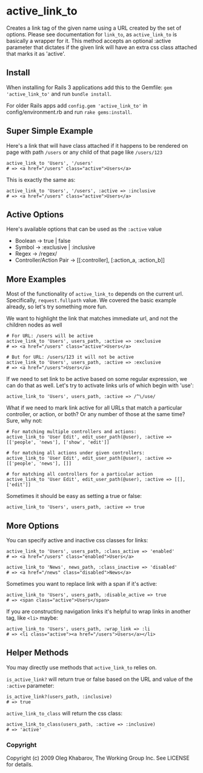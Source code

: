 active\_link\_to
================

Creates a link tag of the given name using a URL created by the set of options. Please see documentation for `link_to`, as `active_link_to` is basically a wrapper for it. This method accepts an optional :active parameter that dictates if the given link will have an extra css class attached that marks it as 'active'.

## Install

When installing for Rails 3 applications add this to the Gemfile: `gem 'active_link_to'` and run `bundle install`.

For older Rails apps add `config.gem 'active_link_to'` in config/environment.rb and run `rake gems:install`.

## Super Simple Example
Here's a link that will have class attached if it happens to be rendered 
on page with path `/users` or any child of that page like `/users/123`

    active_link_to 'Users', '/users'
    # => <a href="/users" class="active">Users</a>

This is exactly the same as:

    active_link_to 'Users', '/users', :active => :inclusive
    # => <a href="/users" class="active">Users</a>

## Active Options
Here's available options that can be used as the `:active` value

* Boolean                 -> true | false
* Symbol                  -> :exclusive | :inclusive
* Regex                   -> /regex/
* Controller/Action Pair  -> [[:controller], [:action\_a, :action\_b]]

## More Examples
Most of the functionality of `active_link_to` depends on the current
url. Specifically, `request.fullpath` value. We covered the basic example
already, so let's try something more fun.

We want to highlight the link that matches immediate url, and not the children
nodes as well
    
    # For URL: /users will be active
    active_link_to 'Users', users_path, :active => :exclusive
    # => <a href="/users" class="active">Users</a>
    
    # But for URL: /users/123 it will not be active
    active_link_to 'Users', users_path, :active => :exclusive
    # => <a href="/users">Users</a>
    
If we need to set link to be active based on some regular expression, we can do
that as well. Let's try to activate links urls of which begin with 'use':
    
    active_link_to 'Users', users_path, :active => /^\/use/
    
What if we need to mark link active for all URLs that match a particular controller,
or action, or both? Or any number of those at the same time? Sure, why not:
    
    # For matching multiple controllers and actions:
    active_link_to 'User Edit', edit_user_path(@user), :active => [['people', 'news'], ['show', 'edit']]
    
    # for matching all actions under given controllers:
    active_link_to 'User Edit', edit_user_path(@user), :active => [['people', 'news'], []]
    
    # for matching all controllers for a particular action
    active_link_to 'User Edit', edit_user_path(@user), :active => [[], ['edit']]
    
Sometimes it should be easy as setting a true or false:
    
    active_link_to 'Users', users_path, :active => true
    
## More Options
You can specify active and inactive css classes for links:
    
    active_link_to 'Users', users_path, :class_active => 'enabled'
    # => <a href="/users" class="enabled">Users</a>
    
    active_link_to 'News', news_path, :class_inactive => 'disabled'
    # => <a href="/news" class="disabled">News</a>
    
Sometimes you want to replace link with a span if it's active:
    
    active_link_to 'Users', users_path, :disable_active => true
    # => <span class="active">Users</span>
    
If you are constructing navigation links it's helpful to wrap links in another tag, like `<li>` maybe:
    
    active_link_to 'Users', users_path, :wrap_link => :li
    # => <li class="active"><a href="/users">Users</a></li>
    
## Helper Methods
You may directly use methods that `active_link_to` relies on. 

`is_active_link?` will return true or false based on the URL and value of the `:active` parameter:
    
    is_active_link?(users_path, :inclusive)
    # => true
    
`active_link_to_class` will return the css class:
    
    active_link_to_class(users_path, :active => :inclusive)
    # => 'active'

### Copyright

Copyright (c) 2009 Oleg Khabarov, The Working Group Inc. See LICENSE for details.
